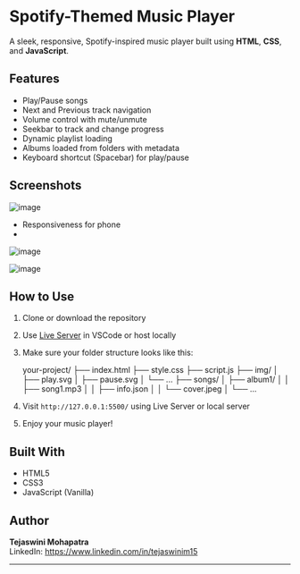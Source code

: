 # Spotify-Themed Music Player

A sleek, responsive, Spotify-inspired music player built using **HTML**, **CSS**, and **JavaScript**.

## Features

- Play/Pause songs
- Next and Previous track navigation
- Volume control with mute/unmute
- Seekbar to track and change progress
- Dynamic playlist loading
- Albums loaded from folders with metadata
- Keyboard shortcut (Spacebar) for play/pause

## Screenshots

![image](https://github.com/user-attachments/assets/588db503-586c-4a67-9c08-125b7320a00e)

- Responsiveness for phone
- 
![image](https://github.com/user-attachments/assets/97ec88c5-184b-40a6-9c9e-bc7b2e5d12ed)


![image](https://github.com/user-attachments/assets/f65a6c03-61a5-4954-b19a-1f796ae5b703)



## How to Use

1. Clone or download the repository
2. Use [Live Server](https://marketplace.visualstudio.com/items?itemName=ritwickdey.LiveServer) in VSCode or host locally
3. Make sure your folder structure looks like this:

   your-project/
├── index.html
├── style.css
├── script.js
├── img/
│ ├── play.svg
│ ├── pause.svg
│ └── ...
├── songs/
│ ├── album1/
│ │ ├── song1.mp3
│ │ ├── info.json
│ │ └── cover.jpeg
│ └── ...


4. Visit `http://127.0.0.1:5500/` using Live Server or local server
5. Enjoy your music player!

## Built With

- HTML5
- CSS3
- JavaScript (Vanilla)

## Author

**Tejaswini Mohapatra**  
LinkedIn:  https://www.linkedin.com/in/tejaswinim15 

---


